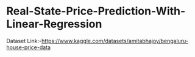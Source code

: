 # Real-State-Price-Prediction-With-Linear-Regression
Dataset Link:-https://www.kaggle.com/datasets/amitabhajoy/bengaluru-house-price-data
